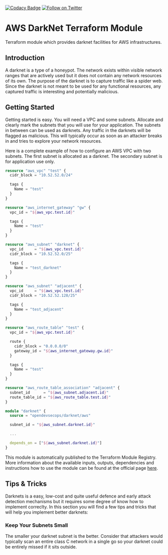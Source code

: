 [![Codacy Badge](https://api.codacy.com/project/badge/Grade/38c901d1e0b64b8e8fa7d44241763d3d)](https://www.codacy.com/app/OpenDevSecOps/terraform-aws-darknet?utm_source=github.com&amp;utm_medium=referral&amp;utm_content=opendevsecops/terraform-aws-darknet&amp;utm_campaign=Badge_Grade)
[![Follow on Twitter](https://img.shields.io/twitter/follow/opendevsecops.svg?logo=twitter)](https://twitter.com/opendevsecops)

# AWS DarkNet Terraform Module

Terraform module which provides darknet facilities for AWS infrastructures.

## Introduction

A darknet is a type of a honeypot. The network exists within visible network ranges that are actively used but it does not contain any network resources of its own. The purpose of the darknet is to capture traffic like a spider web. Since the darknet is not meant to be used for any functional resources, any captured traffic is interesting and potentially malicious.

## Getting Started

Getting started is easy. You will need a VPC and some subnets. Allocate and clearly mark the subnets that you will use for your application. The subnets in between can be used as darknets. Any traffic in the darknets will be flagged as malicious. This will typically occur as soon as an attacker breaks in and tries to explore your network resources.

Here is a complete example of how to configure an AWS VPC with two subnets. The first subnet is allocated as a darknet. The secondary subnet is for application use only.

```terraform
resource "aws_vpc" "test" {
  cidr_block = "10.52.52.0/24"

  tags {
    Name = "test"
  }
}

resource "aws_internet_gateway" "gw" {
  vpc_id = "${aws_vpc.test.id}"

  tags {
    Name = "test"
  }
}

resource "aws_subnet" "darknet" {
  vpc_id     = "${aws_vpc.test.id}"
  cidr_block = "10.52.52.0/25"

  tags {
    Name = "test_darknet"
  }
}

resource "aws_subnet" "adjacent" {
  vpc_id     = "${aws_vpc.test.id}"
  cidr_block = "10.52.52.128/25"

  tags {
    Name = "test_adjacent"
  }
}

resource "aws_route_table" "test" {
  vpc_id = "${aws_vpc.test.id}"

  route {
    cidr_block = "0.0.0.0/0"
    gateway_id = "${aws_internet_gateway.gw.id}"
  }

  tags {
    Name = "test"
  }
}

resource "aws_route_table_association" "adjacent" {
  subnet_id      = "${aws_subnet.adjacent.id}"
  route_table_id = "${aws_route_table.test.id}"
}

module "darknet" {
  source = "opendevsecops/darknet/aws"

  subnet_id = "${aws_subnet.darknet.id}"

  ...

  depends_on = ["${aws_subnet.darknet.id}"]
}
```

This module is automatically published to the Terraform Module Registry. More information about the available inputs, outputs, dependencies and instructions how to use the module can be found at the official page [here](https://registry.terraform.io/modules/opendevsecops/darkweb).

## Tips & Tricks

Darknets is a easy, low-cost and quite useful defence and early attack detection mechanisms but it requires some degree of know how to implement correclty. In this section you will find a few tips and tricks that will help you implement better darknets:

### Keep Your Subnets Small

The smaller your darknet subnet is the better. Consider that attackers would typically scan an entire class C network in a single go so your darknet could be entirely missed if it sits outside.
